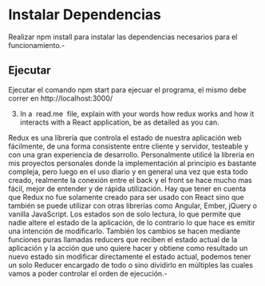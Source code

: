# Instalar Dependencias

Realizar npm install para instalar las dependencias necesarios para el funcionamiento.-

## Ejecutar

Ejecutar el comando npm start para ejecuar el programa, el mismo debe correr en http://localhost:3000/

3) In a ​ read.me ​ file, explain with your words how redux works and how it interacts with a React
application, be as detailed as you can.

Redux es una librería que controla el estado de nuestra aplicación web fácilmente, de una forma consistente entre cliente y servidor, testeable y con una gran experiencia de desarrollo. Personalmente utilicé la librería en mis proyectos personales donde la implementación al principio es bastante compleja, pero luego en el uso diario y en general una vez que esta todo creado, realmente la conexión entre el back y el front se hace mucho mas fácil, mejor de entender y de rápida utilización. 
Hay que tener en cuenta que Redux no fue solamente creado para ser usado con React sino que también se puede utilizar con otras librerías como Angular, Ember, jQuery o vanilla JavaScript.
Los estados son de solo lectura, lo que permite que nadie altere el estado de la aplicación, de lo contrario lo que hace es emitir una intención de modificarlo. También los cambios se hacen mediante funciones puras llamadas reducers que reciben el estado actual de la aplicación y la acción que uno quiere hacer y obtiene como resultado un nuevo estado sin modificar directamente el estado actual, podemos tener un solo Reducer encargado de todo o sino dividirlo en múltiples las cuales vamos a poder controlar el orden de ejecución.-
